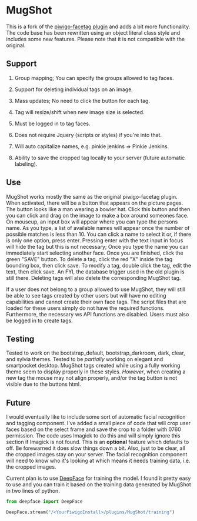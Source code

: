 # MugShot

This is a fork of the [piwigo-facetag plugin](https://github.com/pommes-frites/piwigo-facetag) and adds a bit more functionality. The code base has been rewritten using an object literal class style and includes some new features. Please note that it is not compatible with the original.

## Support
1) Group mapping; You can specify the groups allowed to tag faces.

2) Support for deleting individual tags on an image.

3) Mass updates; No need to click the button for each tag.

4) Tag will resize/shift when new image size is selected.

5) Must be logged in to tag faces.

6) Does not require Jquery (scripts or styles) if you're into that.

7) Will auto capitalize names, e.g. pinkie jenkins => Pinkie Jenkins. 

8) Ability to save the cropped tag locally to your server (future automatic labeling).

## Use
MugShot works mostly the same as the original piwigo-facetag plugin. When activated, there will be a button that appears on the picture pages. The button looks like a man wearing a bowler hat. Click this button and then you can click and drag on the image to make a box around someones face. On mouseup, an input box will appear where you can type the persons name. As you type, a list of available names will appear once the number of possible matches is less than 10. You can click a name to select it or, if there is only one option, press enter. Pressing enter with the text input in focus will hide the tag but this is not necessary; Once you type the name you can immediately start selecting another face. Once you are finished, click the green "SAVE" button. To delete a tag, click the red "X" inside the tag bounding box, then click save. To modify a tag, double click the tag, edit the text, then click save. An FYI, the database trigger used in the old plugin is still there. Deleting tags will also delete the corresponding MugShot tag.

If a user does not belong to a group allowed to use MugShot, they will still be able to see tags created by other users but will have no editing capabilities and cannot create their own face tags. The script files that are loaded for these users simply do not have the required functions. Furthermore, the necessary ws API functions are disabled. Users must also be logged in to create tags.

## Testing
Tested to work on the bootstrap_default, bootstrap_darkroom, dark, clear, and sylvia themes. Tested to be *partially* working on elegant and smartpocket desktop. MugShot tags created while using a fully working theme seem to display properly in these styles. *However*, when creating a new tag the mouse may not align properly, and/or the tag button is not visible due to the buttons html.

## Future
I would eventually like to include some sort of automatic facial recognition and tagging component. I've added a small piece of code that will crop user faces based on the select frame and save the crop to a folder with 0760 permission. The code uses Imagick to do this and will simply ignore this section if Imagick is not found. This is an **optional** feature which defaults to off. Be forewarned it does slow things down a bit. Also, just to be clear, all the cropped images stay on your server. The facial recognition component will need to know who it's looking at which means it needs training data, i.e. the cropped images.

Current plan is to use [DeepFace](https://github.com/serengil/deepface) for training the model. I found it pretty easy to use and you can train it based on the training data generated by MugShot in two lines of python.

```python
from deepface import DeepFace

DeepFace.stream("/<YourPiwigoInstall>/plugins/MugShot/training")
```

